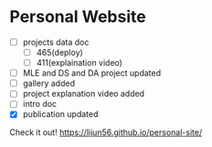 # Personal Website
- [ ] projects data doc
  - [ ] 465(deploy)
  - [ ] 411(explaination video)
- [ ] MLE and DS and DA project updated
- [ ] gallery added 
- [ ] project explanation video added
- [ ] intro doc
- [x] publication updated

Check it out! https://lijun56.github.io/personal-site/